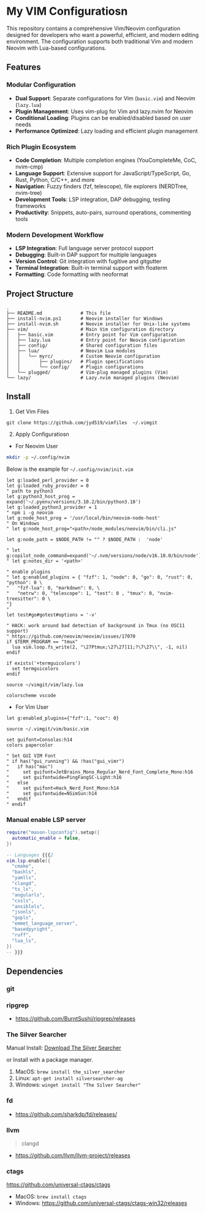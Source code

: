 # My VIM Configuratiosn

This repository contains a comprehensive Vim/Neovim configuration designed for developers who want a powerful, efficient, and modern editing environment. The configuration supports both traditional Vim and modern Neovim with Lua-based configurations.

## Features

### Modular Configuration
- **Dual Support**: Separate configurations for Vim (`basic.vim`) and Neovim (`lazy.lua`)
- **Plugin Management**: Uses vim-plug for Vim and lazy.nvim for Neovim
- **Conditional Loading**: Plugins can be enabled/disabled based on user needs
- **Performance Optimized**: Lazy loading and efficient plugin management

### Rich Plugin Ecosystem
- **Code Completion**: Multiple completion engines (YouCompleteMe, CoC, nvim-cmp)
- **Language Support**: Extensive support for JavaScript/TypeScript, Go, Rust, Python, C/C++, and more
- **Navigation**: Fuzzy finders (fzf, telescope), file explorers (NERDTree, nvim-tree)
- **Development Tools**: LSP integration, DAP debugging, testing frameworks
- **Productivity**: Snippets, auto-pairs, surround operations, commenting tools

### Modern Development Workflow
- **LSP Integration**: Full language server protocol support
- **Debugging**: Built-in DAP support for multiple languages
- **Version Control**: Git integration with fugitive and gitgutter
- **Terminal Integration**: Built-in terminal support with floaterm
- **Formatting**: Code formatting with neoformat

## Project Structure

```
.
├── README.md              # This file
├── install-nvim.ps1       # Neovim installer for Windows
├── install-nvim.sh        # Neovim installer for Unix-like systems
├── vim/                   # Main Vim configuration directory
│   ├── basic.vim          # Entry point for Vim configuration
│   ├── lazy.lua           # Entry point for Neovim configuration
│   ├── config/            # Shared configuration files
│   ├── lua/               # Neovim Lua modules
│   │   └── myrc/          # Custom Neovim configuration
│   │       ├── plugins/   # Plugin specifications
│   │       └── config/    # Plugin configurations
│   └── plugged/           # Vim-plug managed plugins (Vim)
└── lazy/                  # Lazy.nvim managed plugins (Neovim)
```

## Install

1. Get Vim Files

`git clone https://github.com/jyd519/vimfiles  ~/.vimgit`

2. Apply Configuratiosn

+ For Neovim User

```sh
mkdir -p ~/.config/nvim
```

Below is the example for `~/.config/nvim/init.vim`

```vim
let g:loaded_perl_provider = 0
let g:loaded_ruby_provider = 0
" path to python3
let g:python3_host_prog = expand('~/.pyenv/versions/3.10.2/bin/python3.10')
let g:loaded_python3_provider = 1
" npm i -g neovim
let g:node_host_prog = '/usr/local/bin/neovim-node-host'
" On Windows
" let g:node_host_prog="<path>/node_modules/neovim/bin/cli.js"

let g:node_path = $NODE_PATH != "" ? $NODE_PATH :  'node'

" let g:copilot_node_command=expand('~/.nvm/versions/node/v16.10.0/bin/node')
" let g:notes_dir = '<path>'

" enable plugins
" let g:enabled_plugins = { "fzf": 1, "node": 0, "go": 0, "rust": 0, "python": 0 \
"   "fzf-lua": 0, "markdown": 0, \
"   "netrw": 0, "telescope": 1, "test": 0 , "tmux": 0, "nvim-treesitter": 0 \
"}
"
let test#go#gotest#options = '-v'

" HACK: work around bad detection of background in Tmux (no OSC11 support)
" https://github.com/neovim/neovim/issues/17070
if $TERM_PROGRAM == "tmux"
  lua vim.loop.fs_write(2, "\27Ptmux;\27\27]11;?\7\27\\", -1, nil)
endif

if exists('+termguicolors')
  set termguicolors
endif

source ~/vimgit/vim/lazy.lua

colorscheme vscode
```

+ For Vim User

```vim
let g:enabled_plugins={"fzf":1, "coc": 0}

source ~/.vimgit/vim/basic.vim

set guifont=Consolas:h14
colors papercolor

" Set GUI VIM Font
" if has("gui_running") && !has("gui_vimr")
"   if has("mac")
"     set guifont=JetBrains_Mono_Regular_Nerd_Font_Complete_Mono:h16
"     set guifontwide=PingFangSC-Light:h16
"   else
"     set guifont=Hack_Nerd_Font_Mono:h14
"     set guifontwide=NSimSun:h14
"   endif
" endif
```

### **Manual enable LSP server**

```lua
require("mason-lspconfig").setup({
  automatic_enable = false,
})

-- Languages {{{2
vim.lsp.enable({
  "cmake",
  "bashls",
  "yamlls",
  "clangd",
  "ts_ls",
  "angularls",
  "cssls",
  "ansiblels",
  "jsonls",
  "gopls",
  "emmet_language_server",
  "basedpyright",
  "ruff",
  "lua_ls",
})
-- }}}
```

## Dependencies

### git

### ripgrep

+ https://github.com/BurntSushi/ripgrep/releases

### The Silver Searcher

Manual Install: [Download The Silver Searcher](https://github.com/ggreer/the_silver_searcher)

or Install with a package manager.

1. MacOS: `brew install the_silver_searcher`
2. Linux: `apt-get install silversearcher-ag`
3. Windows: `winget install "The Silver Searcher"`

### fd

+ https://github.com/sharkdp/fd/releases/

### llvm

> clangd

+ https://github.com/llvm/llvm-project/releases

### ctags

https://github.com/universal-ctags/ctags

+  MacOS: `brew install ctags`
+  Windows: https://github.com/universal-ctags/ctags-win32/releases
